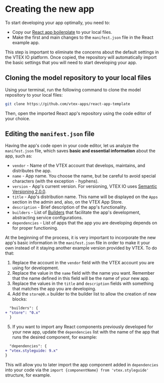 # Creating the new app

To start developing your app optimally, you need to:

- Copy our [React app boilerplate](https://github.com/vtex-apps/react-app-template) to your local files.
- Make the first and main changes to the `manifest.json` file in the React example app. 

This step is important to eliminate the concerns about the default settings in the VTEX IO platform. Once copied, the repository will automatically import the basic settings that you will need to start developing your app.  

## Cloning the model repository to your local files

Using your terminal, run the following command to clone the model repository to your local files: 

```sh
git clone https://github.com/vtex-apps/react-app-template
```

Then, open the imported React app's repository using the code editor of your choice.

## Editing the `manifest.json` file

Having the app's code open in your code editor, let us analyze the `manifest.json` file, which saves **basic and essential information** about the app, such as:

- `vendor` - Name of the VTEX account that develops, maintains, and distributes the app. 
- `name` - App name. You choose the name, but be careful to avoid special characters (with the exception `-` hyphens). 
- `version` - App's current version. For versioning, VTEX IO uses [Semantic Versioning 2.0.0](https://semver.org/). 
- `title` - App's distribution name. This name will be displayed on the `Apps` section in the admin and, also, on the VTEX App Store.
- `description` - Brief description of the app's functionality. 
- `builders` - List of [Builders](https://vtex.io/docs/concepts/builders/) that facilitate the app's development, abstracting service configurations. 
- `dependencies` - List of apps that the app you are developing depends on for proper functioning. 

At the beginning of the process, it is very important to incorporate the new app's basic information in the `manifest.json` file in order to make it your own instead of it staying another example version provided by VTEX. To do that:

1. Replace the account in the `vendor` field with the VTEX account you are using for development.
2. Replace the value in the `name` field with the name you want. Remember that the name defined in this field will be the name of your new app.
3. Replace the values in the `title` and `description` fields with something that matches the app you are developing.
4. Add the `store@0.x` builder to the builder list to allow the creation of new blocks:

```diff
  "builders": {
+ "store": "0.x"
  }
```

5. If you want to import any React components previously developed for your new app, update the `dependencies` list with the name of the app that runs the desired component, for example:

```diff
  "dependencies": {
+ "vtex.styleguide: 9.x"
}
```

This will allow you to later import the app component added in `dependencies` into your code via the `import {componentName} from 'vtex.styleguide'` structure, for example.
